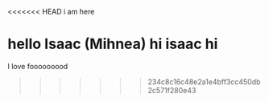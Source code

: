 <<<<<<< HEAD
i am here

hello Isaac (Mihnea)
hi isaac
hi
=======
I love fooooooood
>>>>>>> 234c8c16c48e2a1e4bff3cc450db2c571f280e43
